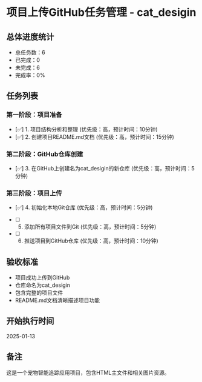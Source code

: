 # 项目上传GitHub任务管理 - cat_desigin

## 总体进度统计
- 总任务数：6
- 已完成：0
- 未完成：6
- 完成率：0%

## 任务列表

### 第一阶段：项目准备
- [✅] 1. 项目结构分析和整理 (优先级：高，预计时间：10分钟)
- [✅] 2. 创建项目README.md文档 (优先级：高，预计时间：15分钟)

### 第二阶段：GitHub仓库创建
- [✅] 3. 在GitHub上创建名为cat_desigin的新仓库 (优先级：高，预计时间：5分钟)

### 第三阶段：项目上传
- [✅] 4. 初始化本地Git仓库 (优先级：高，预计时间：5分钟)
- [ ] 5. 添加所有项目文件到Git (优先级：高，预计时间：5分钟)
- [ ] 6. 推送项目到GitHub仓库 (优先级：高，预计时间：10分钟)

## 验收标准
- 项目成功上传到GitHub
- 仓库命名为cat_desigin
- 包含完整的项目文件
- README.md文档清晰描述项目功能

## 开始执行时间
2025-01-13

## 备注
这是一个宠物智能追踪应用项目，包含HTML主文件和相关图片资源。 